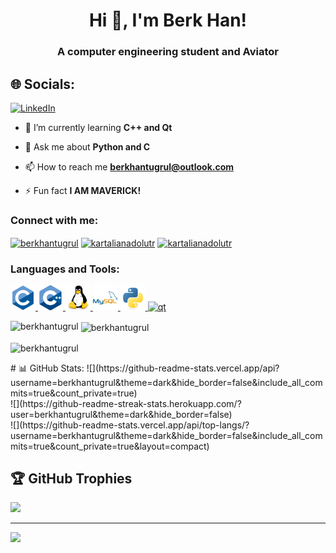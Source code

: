 <h1 align="center">Hi 👋, I'm Berk Han!</h1>
<h3 align="center">A computer engineering student and Aviator</h3>


## 🌐 Socials:
[![LinkedIn](https://img.shields.io/badge/LinkedIn-%230077B5.svg?logo=linkedin&logoColor=white)](https://linkedin.com/in/berkhantugrul) 

- 🌱 I’m currently learning **C++ and Qt**

- 💬 Ask me about **Python and C**

- 📫 How to reach me **berkhantugrul@outlook.com**

- ⚡ Fun fact **I AM MAVERICK!**

<h3 align="left">Connect with me:</h3>
<p align="left">
<a href="https://linkedin.com/in/berkhantugrul" target="blank"><img align="center" src="https://raw.githubusercontent.com/rahuldkjain/github-profile-readme-generator/master/src/images/icons/Social/linked-in-alt.svg" alt="berkhantugrul" height="30" width="40" /></a>
<a href="https://www.hackerrank.com/kartalianadolutr" target="blank"><img align="center" src="https://raw.githubusercontent.com/rahuldkjain/github-profile-readme-generator/master/src/images/icons/Social/hackerrank.svg" alt="kartalianadolutr" height="30" width="40" /></a>
<a href="https://www.leetcode.com/kartalianadolutr" target="blank"><img align="center" src="https://raw.githubusercontent.com/rahuldkjain/github-profile-readme-generator/master/src/images/icons/Social/leet-code.svg" alt="kartalianadolutr" height="30" width="40" /></a>
</p>

<h3 align="left">Languages and Tools:</h3>
<p align="left"> <a href="https://www.cprogramming.com/" target="_blank" rel="noreferrer"> <img src="https://raw.githubusercontent.com/devicons/devicon/master/icons/c/c-original.svg" alt="c" width="40" height="40"/> </a> <a href="https://www.w3schools.com/cpp/" target="_blank" rel="noreferrer"> <img src="https://raw.githubusercontent.com/devicons/devicon/master/icons/cplusplus/cplusplus-original.svg" alt="cplusplus" width="40" height="40"/> </a> <a href="https://www.linux.org/" target="_blank" rel="noreferrer"> <img src="https://raw.githubusercontent.com/devicons/devicon/master/icons/linux/linux-original.svg" alt="linux" width="40" height="40"/> </a> <a href="https://www.mysql.com/" target="_blank" rel="noreferrer"> <img src="https://raw.githubusercontent.com/devicons/devicon/master/icons/mysql/mysql-original-wordmark.svg" alt="mysql" width="40" height="40"/> </a> <a href="https://www.python.org" target="_blank" rel="noreferrer"> <img src="https://raw.githubusercontent.com/devicons/devicon/master/icons/python/python-original.svg" alt="python" width="40" height="40"/> </a> <a href="https://www.qt.io/" target="_blank" rel="noreferrer"> <img src="https://upload.wikimedia.org/wikipedia/commons/0/0b/Qt_logo_2016.svg" alt="qt" width="40" height="40"/> </a> </p>

<p><img align="left" src="https://github-readme-stats.vercel.app/api/top-langs?username=berkhantugrul&show_icons=true&locale=en&layout=compact" alt="berkhantugrul" /></p>

<p>&nbsp;<img align="center" src="https://github-readme-stats.vercel.app/api?username=berkhantugrul&show_icons=true&locale=en" alt="berkhantugrul" /></p>

<p><img align="center" src="https://github-readme-streak-stats.herokuapp.com/?user=berkhantugrul&" alt="berkhantugrul" /></p>
# 📊 GitHub Stats:
![](https://github-readme-stats.vercel.app/api?username=berkhantugrul&theme=dark&hide_border=false&include_all_commits=true&count_private=true)<br/>
![](https://github-readme-streak-stats.herokuapp.com/?user=berkhantugrul&theme=dark&hide_border=false)<br/>
![](https://github-readme-stats.vercel.app/api/top-langs/?username=berkhantugrul&theme=dark&hide_border=false&include_all_commits=true&count_private=true&layout=compact)

## 🏆 GitHub Trophies
![](https://github-profile-trophy.vercel.app/?username=berkhantugrul&theme=dark_dimmed&no-frame=true&no-bg=true&margin-w=4)

---
[![](https://visitcount.itsvg.in/api?id=berkhantugrul&icon=2&color=0)](https://visitcount.itsvg.in)

<!-- Proudly created with GPRM ( https://gprm.itsvg.in ) -->

